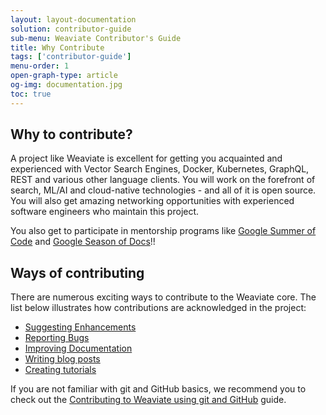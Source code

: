 ```yaml
---
layout: layout-documentation
solution: contributor-guide
sub-menu: Weaviate Contributor's Guide
title: Why Contribute 
tags: ['contributor-guide']
menu-order: 1
open-graph-type: article
og-img: documentation.jpg
toc: true
---
```

## Why to contribute?

A project like Weaviate is excellent for getting you acquainted and experienced with Vector Search Engines, Docker, Kubernetes, GraphQL, REST and various other language clients. You will work on the forefront of search, ML/AI and cloud-native technologies - and all of it is open source. You will also get amazing networking opportunities with experienced software engineers who maintain this project. 

You also get to participate in mentorship programs like [Google Summer of Code](https://summerofcode.withgoogle.com/) and [Google Season of Docs](https://developers.google.com/season-of-docs)!!
     
## Ways of contributing

There are numerous exciting ways to contribute to the Weaviate core. The list below illustrates how contributions are acknowledged in the project:

* [Suggesting Enhancements](./suggesting-enhancements.html)
* [Reporting Bugs](./reporting-bugs.html)
* [Improving Documentation](Improving-docs.md)
* [Writing blog posts](Writing-blogs.md)
* [Creating tutorials](Creating-tutorials.md)

If you are not familiar with git and GitHub basics, we recommend you to check out the [Contributing to Weaviate using git and GitHub](Git-and-Github.md) guide.